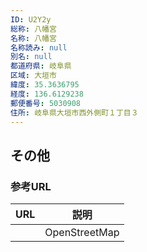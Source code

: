 ```yaml
---
ID: U2Y2y
総称: 八幡宮
名称: 八幡宮
名称読み: null
別名: null
都道府県: 岐阜県
区域: 大垣市
緯度: 35.3636795
経度: 136.6129238
郵便番号: 5030908
住所: 岐阜県大垣市西外側町１丁目３
---
```


## その他

### 参考URL

| URL | 説明          |
| --- | ------------- |
|     | OpenStreetMap |
